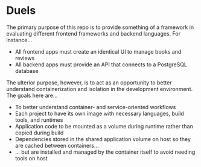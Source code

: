 # Duels

The primary purpose of this repo is to provide something of a framework in
evaluating different frontend frameworks and backend languages. For instance...

- All frontend apps must create an identical UI to manage books and reviews
- All backend apps must provide an API that connects to a PostgreSQL database

The ulterior purpose, however, is to act as an opportunity to better understand
containerization and isolation in the development environment. The goals here are...

- To better understand container- and service-oriented workflows
- Each project to have its own image with necessary languages, build tools, and runtimes
- Application code to be mounted as a volume during runtime rather than copied during build
- Dependencies stored in the shared application volume on host so they are cached between containers...
- ... but are installed and managed by the container itself to avoid needing tools on host
